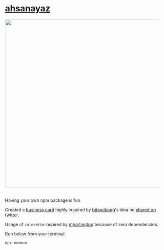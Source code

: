 # [ahsanayaz](https://www.npmjs.com/package/mnoman)

<center><img width="550" style="margin-bottom: 20px;" src="card.png" /></center>

Having your own npm package is fun.

Created a [business card](https://www.npmjs.com/package/mnoman) highly inspired by [bitandbang](https://twitter.com/bitandbang)'s idea he [shared on twitter](https://twitter.com/bitandbang/status/1075473070368919552).

Usage of `colorette` inspired by [mhartington](https://github.com/mhartington) because of zero dependencies.

Run below from your terminal.
```bash
npx mnoman
```